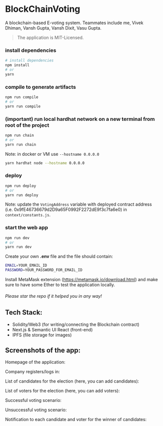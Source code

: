 # BlockChainVoting

A blockchain-based E-voting system. Teammates include me, Vivek Dhiman, Vansh Gupta, Vansh Dixit, Vasu Gupta.
> The application is MIT-Licensed.

### install dependencies

```bash
# install dependencies
npm install
# or
yarn
```

### compile to generate artifacts

```bash
npm run compile
# or
yarn run compile
```

### (important) run local hardhat network on a new terminal from root of the project

```bash
npm run chain
# or
yarn run chain
```
Note: in docker or VM use `--hostname 0.0.0.0`

```bash
yarn hardhat node --hostname 0.0.0.0
```

### deploy
```bash
npm run deploy
# or
yarn run deploy
```

Note: update the `VotingAddress` variable with deployed contract address (i.e. 0x9fE46736679d2D9a65F0992F2272dE9f3c7fa6e0) in `context/constants.js`.

### start the web app

```bash
npm run dev
# or
yarn run dev
```

Create your own <b>.env</b> file and the file should contain:
```bash
EMAIL=YOUR_EMAIL_ID
PASSWORD=YOUR_PASSWORD_FOR_EMAIL_ID
```
Install MetaMask extension (https://metamask.io/download.html) and make sure to have some Ether to test the application locally.


###### Please star the repo if it helped you in any way!

## Tech Stack:

- Solidity/Web3 (for writing/connecting the Blockchain contract)
- Next.js & Semantic UI React (front-end)
- IPFS (file storage for images)

## Screenshots of the app:

Homepage of the application:



Company registers/logs in:



List of candidates for the election (here, you can add candidates):


List of voters for the election (here, you can add voters):


Successful voting scenario:



Unsuccessful voting scenario:


Notification to each candidate and voter for the winner of candidates:


